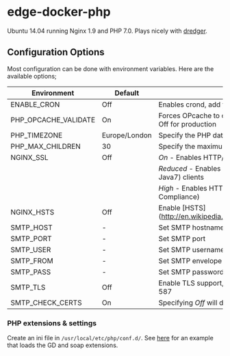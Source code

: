 # edge-docker-php
Ubuntu 14.04 running Nginx 1.9 and PHP 7.0. Plays nicely with [dredger](https://github.com/outeredge/dredger).

## Configuration Options
Most configuration can be done with environment variables. Here are the available options;

| Environment       | Default | Description |
| -------------     | ------- | --- |
| ENABLE_CRON       | Off     | Enables crond, add your cron jobs to /etc/crontab |
| PHP_OPCACHE_VALIDATE | On   | Forces OPcache to check for updates on every request, turn Off for production |
| PHP_TIMEZONE      | Europe/London | Specify the PHP date.timezone |
| PHP_MAX_CHILDREN  | 30      | Specify the maximum number of concurrent PHP processes |
| NGINX_SSL         | Off     | *On* - Enables HTTP/2 in Nginx |
|                   |         | *Reduced* - Enables HTTP/2 with support for older (i.e. Java7) clients |
|                   |         | *High* - Enables HTTP/2 without TLS v1.0 (for PCI DSS 3.1 Compliance) |
| NGINX_HSTS        | Off     | Enable [HSTS] (http://en.wikipedia.org/wiki/HTTP_Strict_Transport_Security) |
| SMTP_HOST         | -       | Set SMTP hostname (uses MSMTP for sendmail) |
| SMTP_PORT         | -       | Set SMTP port |
| SMTP_USER         | -       | Set SMTP username |
| SMTP_FROM         | -       | Set SMTP envelope-from header |
| SMTP_PASS         | -       | Set SMTP password |
| SMTP_TLS          | Off     | Enable TLS support, by default STARTTLS is enabled on port 587 |
| SMTP_CHECK_CERTS  | On      | Specifying *Off* will disable SMTP TLS certificate checks |

### PHP extensions & settings

Create an ini file in `/usr/local/etc/php/conf.d/`. See [here](https://github.com/outeredge/edge-docker-magento/blob/1.9.2.3/usr/local/etc/php/conf.d/magento.ini) for an example that loads the GD and soap extensions.

